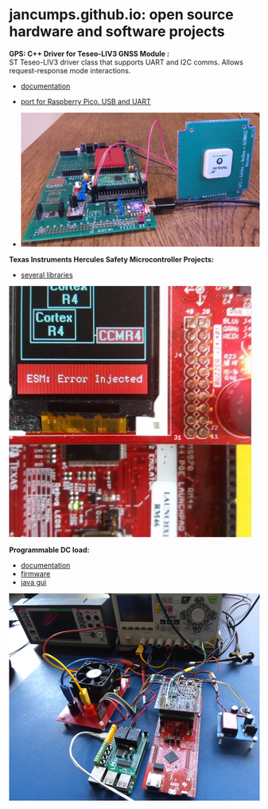 # jancumps.github.io: open source hardware and software projects

**GPS: C++ Driver for Teseo-LIV3 GNSS Module :**  
ST Teseo-LIV3 driver class that supports UART and I2C comms. Allows request-response mode interactions.
* [documentation](https://community.element14.com/technologies/embedded/b/blog/posts/c-library-for-st-teseo-gps---pt-1-pico-and-i2c-support)
* [port for Raspberry Pico. USB and UART](https://github.com/jancumps/pico_gps_teseo)

* ![Pico woth a ST Teseo-LIV3 GNSS Module ](/images/teseo_pico_cover.jpg)

**Texas Instruments Hercules Safety Microcontroller Projects:**
* [several libraries](https://github.com/jancumps/hercules_libraries)

![Hercules Functional Safety Demo action picture](/images/hercules_cover.png)

**Programmable DC load:**
* [documentation](https://www.element14.com/community/docs/DOC-83867/l/programmable-electronic-load)
* [firmware](https://github.com/jancumps/msp432/tree/master/MSP432_SCPI_ElectronicLoad)
* [java gui](https://github.com/jancumps/eLoadGui)

![Programmable DC Load action picture](/images/eload_cover.png)

